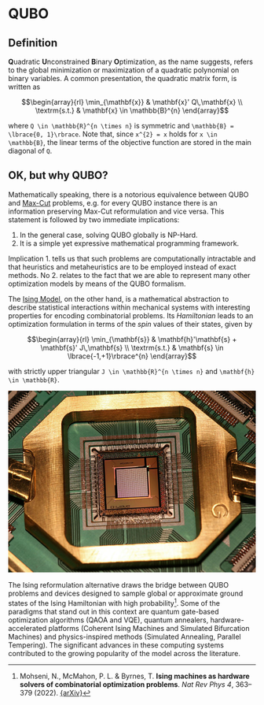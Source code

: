 # QUBO

## Definition
**Q**uadratic **U**nconstrained **B**inary **O**ptimization, as the name suggests, refers to the global minimization or maximization of a quadratic polynomial on binary variables.
A common presentation, the quadratic matrix form, is written as

```math
\begin{array}{rl}
   \min_{\mathbf{x}} & \mathbf{x}' Q\,\mathbf{x} \\
   \textrm{s.t.}     & \mathbf{x} \in \mathbb{B}^{n}
\end{array}
```

where ``Q \in \mathbb{R}^{n \times n}`` is symmetric and ``\mathbb{B} = \lbrace{0, 1}\rbrace``.
Note that, since ``x^{2} = x`` holds for ``x \in \mathbb{B}``, the linear terms of the objective function are stored in the main diagonal of ``Q``.

## OK, but why QUBO?

Mathematically speaking, there is a notorious equivalence between QUBO and [Max-Cut](https://en.wikipedia.org/wiki/Maximum_cut) problems, e.g. for every QUBO instance there is an information preserving Max-Cut reformulation and vice versa.
This statement is followed by two immediate implications:

1. In the general case, solving QUBO globally is NP-Hard.
2. It is a simple yet expressive mathematical programming framework.

Implication 1. tells us that such problems are computationally intractable and that heuristics and metaheuristics are to be employed instead of exact methods.
No 2. relates to the fact that we are able to represent many other optimization models by means of the QUBO formalism.

The [Ising Model](https://en.wikipedia.org/wiki/Ising_model), on the other hand, is a mathematical abstraction to describe statistical interactions within mechanical systems with interesting properties for encoding combinatorial problems.
Its _Hamiltonian_ leads to an optimization formulation in terms of the _spin_ values of their states, given by

```math
\begin{array}{rl}
   \min_{\mathbf{s}} & \mathbf{h}'\mathbf{s} + \mathbf{s}' J\,\mathbf{s} \\
   \textrm{s.t.}     & \mathbf{s} \in \lbrace{-1,+1}\rbrace^{n}
\end{array}
```

with strictly upper triangular ``J \in \mathbb{R}^{n \times n}`` and ``\mathbf{h} \in \mathbb{R}``.

[![D-Wave Washington 1000Q](../assets/figures/quantum-chip.png)](https://commons.wikimedia.org/wiki/File:D-Wave-Washington-1000Q.jpg)

The Ising reformulation alternative draws the bridge between QUBO problems and devices designed to sample global or approximate ground states of the Ising Hamiltonian with high probability[^Mohseni2022].
Some of the paradigms that stand out in this context are quantum gate-based optimization algorithms (QAOA and VQE), quantum annealers, hardware-accelerated platforms (Coherent Ising Machines and Simulated Bifurcation Machines) and physics-inspired methods (Simulated Annealing, Parallel Tempering).
The significant advances in these computing systems contributed to the growing popularity of the model across the literature.

[^Mohseni2022]: Mohseni, N., McMahon, P. L. & Byrnes, T. **Ising machines as hardware solvers of combinatorial optimization problems**. _Nat Rev Phys 4_, 363–379 (2022). [{arXiv}](https://arxiv.org/pdf/2204.00276.pdf)
  